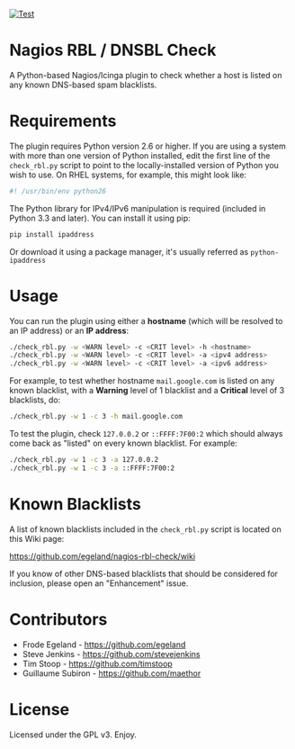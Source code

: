 [![Test](https://github.com/github/docs/actions/workflows/test.yml/badge.svg)](https://github.com/egeland/nagios-rbl-check/actions)
# Nagios RBL / DNSBL Check

A Python-based Nagios/Icinga plugin to check whether a host is listed on any known 
DNS-based spam blacklists.

# Requirements

The plugin requires Python version 2.6 or higher. If you are using a system with 
more than one version of Python installed, edit the first line of the `check_rbl.py` 
script to point to the locally-installed version of Python you wish to use. On RHEL 
systems, for example, this might look like:

```bash
#! /usr/bin/env python26
```

The Python library for IPv4/IPv6 manipulation is required (included in Python 3.3 
and later). You can install it using pip:

```bash
pip install ipaddress
```

Or download it using a package manager, it's usually referred as `python-ipaddress`

# Usage

You can run the plugin using either a **hostname** (which will be resolved to an 
IP address) or an **IP address**:

```bash
./check_rbl.py -w <WARN level> -c <CRIT level> -h <hostname>
./check_rbl.py -w <WARN level> -c <CRIT level> -a <ipv4 address>
./check_rbl.py -w <WARN level> -c <CRIT level> -a <ipv6 address>
```

For example, to test whether hostname `mail.google.com` is listed on any known blacklist, 
with a **Warning** level of 1 blacklist and a **Critical** level of 3 blacklists, do:

```bash
./check_rbl.py -w 1 -c 3 -h mail.google.com
```

To test the plugin, check `127.0.0.2` or `::FFFF:7F00:2` which should always come 
back as "listed" on every known blacklist. For example:

```bash
./check_rbl.py -w 1 -c 3 -a 127.0.0.2
./check_rbl.py -w 1 -c 3 -a ::FFFF:7F00:2
```

# Known Blacklists

A list of known blacklists included in the `check_rbl.py` script is located on 
this Wiki page:

https://github.com/egeland/nagios-rbl-check/wiki

If you know of other DNS-based blacklists that should be considered for inclusion, 
please open an "Enhancement" issue.

# Contributors

*   Frode Egeland - https://github.com/egeland
*   Steve Jenkins - https://github.com/stevejenkins
*   Tim Stoop - https://github.com/timstoop
*   Guillaume Subiron - https://github.com/maethor

# License

Licensed under the GPL v3. Enjoy.
